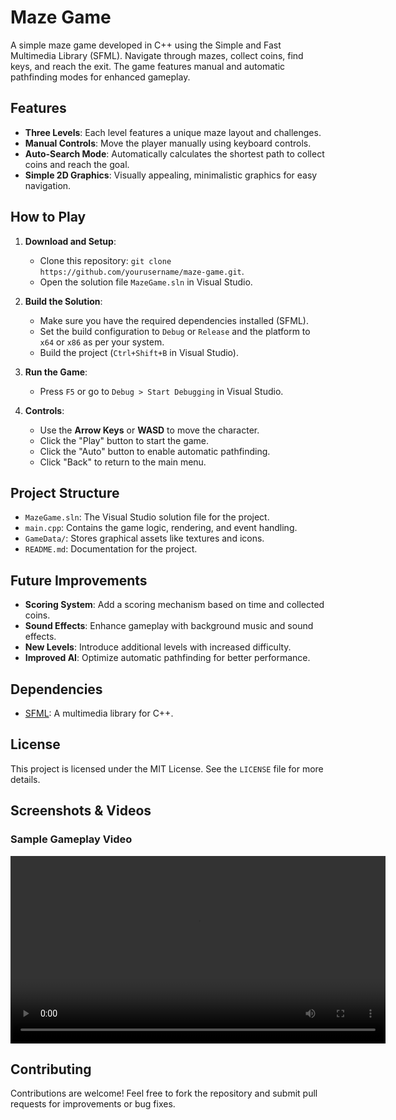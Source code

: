 # Maze Game

A simple maze game developed in C++ using the Simple and Fast Multimedia Library (SFML). Navigate through mazes, collect coins, find keys, and reach the exit. The game features manual and automatic pathfinding modes for enhanced gameplay.

## Features

- **Three Levels**: Each level features a unique maze layout and challenges.
- **Manual Controls**: Move the player manually using keyboard controls.
- **Auto-Search Mode**: Automatically calculates the shortest path to collect coins and reach the goal.
- **Simple 2D Graphics**: Visually appealing, minimalistic graphics for easy navigation.

## How to Play

1. **Download and Setup**:
   - Clone this repository: `git clone https://github.com/yourusername/maze-game.git`.
   - Open the solution file `MazeGame.sln` in Visual Studio.

2. **Build the Solution**:
   - Make sure you have the required dependencies installed (SFML).
   - Set the build configuration to `Debug` or `Release` and the platform to `x64` or `x86` as per your system.
   - Build the project (`Ctrl+Shift+B` in Visual Studio).

3. **Run the Game**:
   - Press `F5` or go to `Debug > Start Debugging` in Visual Studio.

4. **Controls**:
   - Use the **Arrow Keys** or **WASD** to move the character.
   - Click the "Play" button to start the game.
   - Click the "Auto" button to enable automatic pathfinding.
   - Click "Back" to return to the main menu.

## Project Structure

- `MazeGame.sln`: The Visual Studio solution file for the project.
- `main.cpp`: Contains the game logic, rendering, and event handling.
- `GameData/`: Stores graphical assets like textures and icons.
- `README.md`: Documentation for the project.

## Future Improvements

- **Scoring System**: Add a scoring mechanism based on time and collected coins.
- **Sound Effects**: Enhance gameplay with background music and sound effects.
- **New Levels**: Introduce additional levels with increased difficulty.
- **Improved AI**: Optimize automatic pathfinding for better performance.

## Dependencies

- [SFML](https://www.sfml-dev.org/): A multimedia library for C++.

## License

This project is licensed under the MIT License. See the `LICENSE` file for more details.

## Screenshots & Videos

### Sample Gameplay Video

<video src="./sample.mp4" controls width="600">
  Your browser does not support the video tag.
</video>

## Contributing

Contributions are welcome! Feel free to fork the repository and submit pull requests for improvements or bug fixes.

